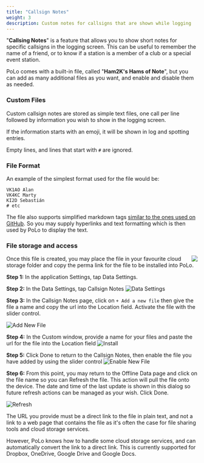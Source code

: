 ```yaml
---
title: "Callsign Notes"
weight: 3
description: Custom notes for callsigns that are shown while logging
---
```


"**Callsing Notes**" is a feature that allows you to show short notes for specific callsigns in the logging screen. This can be useful to remember the name of a friend, or to know if a station is a member of a club or a special event station.

PoLo comes with a built-in file, called "**Ham2K's Hams of Note**", but you can add as many additional files as you want, and enable and disable them as needed.

### Custom Files

Custom callsign notes are stored as simple text files, one call per line followed by information you wish to show in the logging screen.

If the information starts with an emoji, it will be shown in log and spotting entries.

Empty lines, and lines that start with `#` are ignored.

### File Format

An example of the simplest format used for the file would be:

```
VK1AO Alan
VK4KC Marty
KI2D Sebastián
# etc
```

The file also supports simplified markdown tags [similar to the ones used on GitHub](https://docs.github.com/en/get-started/writing-on-github/getting-started-with-writing-and-formatting-on-github/basic-writing-and-formatting-syntax). So you may supply hyperlinks and text formatting which is then used by PoLo to display the text.

### File storage and access

<img align="right" src="clip0135.png" />Once this file is created, you may place the file in your favourite cloud storage folder and copy the perma link for the file to be installed into PoLo. 

**Step 1:** In the application Settings, tap Data Settings.

**Step 2:** In the Data Settings, tap Callsign Notes
![Data Settings](https://www.meta.com.au/apphelp/mparks/clip0136.png)

**Step 3:** In the Callsign Notes page, click on ```+ Add a new file``` then give the file a name and copy the url into the Location field. Activate the file with the slider control.

![Add New File](https://www.meta.com.au/apphelp/mparks/clip0137.png)

**Step 4:** In the Custom window, provide a name for your files and paste the url for the file into the Location field
![Install](clip0138.png)

**Step 5:** Click Done to return to the Callsign Notes, then enable the file you have added by using the slider control
![Enable New File](https://www.meta.com.au/apphelp/mparks/clip0139.png)

**Step 6:** From this point, you may return to the Offline Data page and click on the file name so you can Refresh the file. This action will pull the file onto the device. The date and time of the last update is shown in this dialog so future refresh actions can be managed as your wish. Click Done.

![Refresh](clip0140.png)

The URL you provide must be a direct link to the file in plain text, and not a link to a web page that contains the file as it's often the case for file sharing tools and cloud storage services.

However, PoLo knows how to handle some cloud storage services, and can automatically convert the link to a direct link.
This is currently supported for Dropbox, OneDrive, Google Drive and Google Docs.

